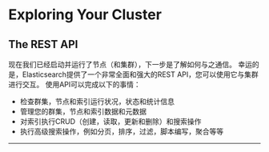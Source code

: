 # Exploring Your Cluster

## The REST API

现在我们已经启动并运行了节点（和集群），下一步是了解如何与之通信。
幸运的是，Elasticsearch提供了一个非常全面和强大的REST API，您可以使用它与集群进行交互。
使用API可以完成以下的事情：

- 检查群集，节点和索引运行状况，状态和统计信息
- 管理您的群集，节点和索引数据和元数据
- 对索引执行CRUD（创建，读取，更新和删除）和搜索操作
- 执行高级搜索操作，例如分页，排序，过滤，脚本编写，聚合等等

---
